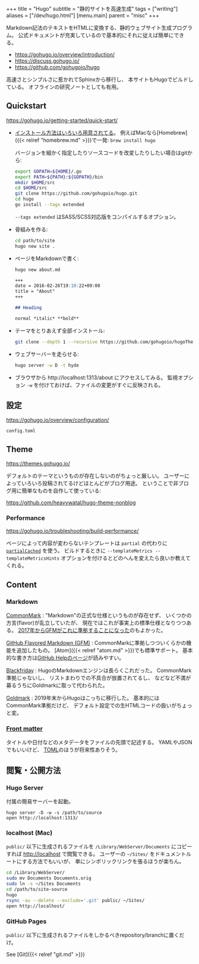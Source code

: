 +++
title = "Hugo"
subtitle =  "静的サイトを高速生成"
tags = ["writing"]
aliases = ["/dev/hugo.html"]
[menu.main]
  parent = "misc"
+++

Markdown記法のテキストをHTMLに変換する、静的ウェブサイト生成プログラム。
公式ドキュメントが充実しているので基本的にそれに従えば簡単にできる。

- https://gohugo.io/overview/introduction/
- https://discuss.gohugo.io/
- https://github.com/gohugoio/hugo

高速さとシンプルさに惹かれてSphinxから移行し、
本サイトもHugoでビルドしている。
オフラインの研究ノートとしても有用。

## Quickstart

https://gohugo.io/getting-started/quick-start/

-   [インストール方法はいろいろ用意されてる](https://gohugo.io/getting-started/installing)。
    例えばMacなら[Homebrew]({{< relref "homebrew.md" >}})で一発:
    `brew install hugo`

    バージョンを細かく指定したりソースコードを改変したりしたい場合はgitから:
    ```sh
    export GOPATH=${HOME}/.go
    export PATH=${PATH}:${GOPATH}/bin
    mkdir $HOME/src
    cd $HOME/src
    git clone https://github.com/gohugoio/hugo.git
    cd hugo
    go install --tags extended
    ```
    `--tags extended` はSASS/SCSS対応版をコンパイルするオプション。

-   骨組みを作る:
    ```sh
    cd path/to/site
    hugo new site .
    ```

-   ページをMarkdownで書く:
    ```sh
    hugo new about.md
    ```

    ```markdown
    +++
    date = 2016-02-26T19:10:22+09:00
    title = "About"
    +++

    ## Heading

    normal *italic* **bold**
    ```

-   テーマをとりあえず全部インストール:
    ```sh
    git clone --depth 1 --recursive https://github.com/gohugoio/hugoThemes.git themes
    ```

-   ウェブサーバーを走らせる:
    ```sh
    hugo server -w D -t hyde
    ```

-   ブラウザから http://localhost:1313/about にアクセスしてみる。
    監視オプション `-w` を付けておけば、ファイルの変更がすぐに反映される。


## 設定

https://gohugo.io/overview/configuration/

`config.toml`

## Theme

https://themes.gohugo.io/

デフォルトのテーマというものが存在しないのがちょっと厳しい。
ユーザーによっていろいろ投稿されてるけどほとんどがブログ用途。
ということで非ブログ用に簡単なものを自作して使っている:

https://github.com/heavywatal/hugo-theme-nonblog

### Performance

https://gohugo.io/troubleshooting/build-performance/

ページによって内容が変わらないテンプレートは `partial` の代わりに
[`partialCached`](https://gohugo.io/functions/partialcached/)
を使う。
ビルドするときに
`--templateMetrics --templateMetricsHints`
オプションを付けるとどのへんを変えたら良いか教えてくれる。


## Content

### Markdown

[CommonMark](https://spec.commonmark.org/)
: "Markdown"の正式な仕様というものが存在せず、
  いくつかの方言(flavor)が乱立していたが、
  現在ではこれが事実上の標準仕様となりつつある。
  [2017年からGFMがこれに準拠することになった](https://githubengineering.com/a-formal-spec-for-github-markdown/)のもよかった。

[GitHub Flavored Markdown (GFM)](https://github.github.com/gfm/)
: CommonMarkに準拠しつついくらかの機能を追加したもの。
  [Atom]({{< relref "atom.md" >}})でも標準サポート。
  基本的な書き方は[GitHub Helpのページ](https://help.github.com/articles/basic-writing-and-formatting-syntax/)が読みやすい。

[Blackfriday](https://github.com/russross/blackfriday)
: HugoのMarkdownエンジンは長らくこれだった。
  CommonMark準拠じゃないし、
  リストまわりでの不具合が放置されてるし、
  などなど不満が募るうちにGoldmarkに取って代わられた。

[Goldmark](https://github.com/yuin/goldmark/)
: 2019年末からHugoはこっちに移行した。
  基本的にはCommonMark準拠だけど、
  デフォルト設定での生HTMLコードの扱いがちょっと変。


### [Front matter](https://gohugo.io/content/front-matter/)

タイトルや日付などのメタデータをファイルの先頭で記述する。
YAMLやJSONでもいいけど、
[TOML](https://github.com/toml-lang/toml)のほうが将来性ありそう。

## 閲覧・公開方法

### Hugo Server

付属の簡易サーバーを起動。
```
hugo server -D -w -s /path/to/source
open http://localhost:1313/
```

### localhost (Mac)

`public/` 以下に生成されるファイルを
`/Library/WebServer/Documents` にコピーすれば
<http://localhost> で閲覧できる。
ユーザーの `~/Sites/` をドキュメントルートにする方法でもいいが、
単にシンボリックリンクを張るほうが楽ちん。

```sh
cd /Library/WebServer/
sudo mv Documents Documents.orig
sudo ln -s ~/Sites Documents
cd /path/to/site-source
hugo
rsync -au --delete --exclude='.git' public/ ~/Sites/
open http://localhost/
```

### GitHub Pages

`public/` 以下に生成されるファイルをしかるべきrepository/branchに置くだけ。

See [Git]({{< relref "git.md" >}})
